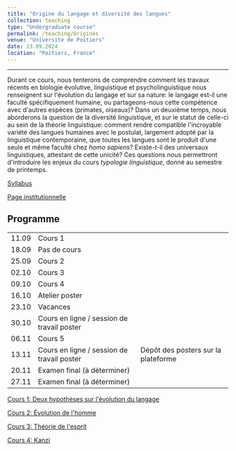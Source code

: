 ```yaml
---
title: "Origine du langage et diversité des langues"
collection: teaching
type: "Undergraduate course"
permalink: /teaching/Origines
venue: "Université de Poitiers"
date: 13.09.2024
location: "Poitiers, France"
---
```

---

Durant ce cours, nous tenterons de comprendre comment les travaux récents en biologie évolutive, linguistique et psycholinguistique nous renseignent sur l'évolution du langage et sur sa nature: le langage est-il une faculté spécifiquement humaine, ou partageons-nous cette compétence avec d'autres espèces (primates, oiseaux)? Dans un deuxième temps, nous aborderons la question de la diversité linguistique, et sur le statut de celle-ci au sein de la théorie linguistique: comment rendre compatible l'incroyable variété des langues humaines avec le postulat, largement adopté par la linguistique contemporaine, que toutes les langues sont le produit d'une seule et même faculté chez *homo sapiens*? Existe-t-il des universaux linguistiques, attestant de cette unicité? Ces questions nous permettront d'introduire les enjeux du cours *typologie linguistique*, donné au semestre de printemps.

[Syllabus](./origines/Syllabus_Origines.pdf)

[Page institutionnelle](https://updago.univ-poitiers.fr/course/view.php?id=5743#section-0)


## Programme

|   |                  |   |
|---|------------------|---|
| 11.09 | Cours 1      |   |
| 18.09 | Pas de cours |   |
| 25.09 | Cours 2      |   |
| 02.10 | Cours 3      |   |
| 09.10 | Cours 4      |   |
| 16.10 | Atelier poster |   |
| 23.10 | Vacances     |   |
| 30.10 | Cours en ligne / session de travail poster |   |
| 06.11 | Cours 5      |   |
| 13.11 | Cours en ligne / session de travail poster     | Dépôt des posters sur la plateforme  |
| 20.11 | Examen final (à déterminer) |   |
| 27.11 | Examen final (à déterminer) |   |


[Cours 1: Deux hypothèses sur l'évolution du langage](./origines/Poitiers_Origines_Cours1.pdf)

[Cours 2: Évolution de l'homme](./origines/Poitiers_Origines_Cours2.pdf)

[Cours 3: Théorie de l'esprit](./origines/Poitiers_Origines_Cours3.pdf)

[Cours 4: Kanzi](./origines/Poitiers_Origines_Cours4.pdf)
